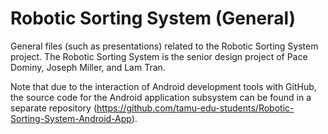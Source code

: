 # Robotic Sorting System (General)
General files (such as presentations) related to the Robotic Sorting System project. The Robotic Sorting System is the senior design project of Pace Dominy, Joseph Miller, and Lam Tran.

Note that due to the interaction of Android development tools with GitHub, the source code for the Android application subsystem can be found in a separate repository (https://github.com/tamu-edu-students/Robotic-Sorting-System-Android-App).
